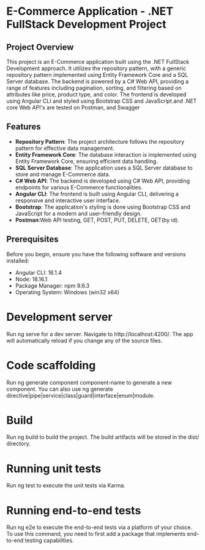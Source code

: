 # E-Commerce Application - .NET FullStack Development Project
## Project Overview

This project is an E-Commerce application built using the .NET FullStack Development approach. It utilizes the repository pattern, with a generic repository pattern implemented using Entity Framework Core and a SQL Server database. The backend is powered by a C# Web API, providing a range of features including pagination, sorting, and filtering based on attributes like price, product type, and color. The frontend is developed using Angular CLI and styled using Bootstrap CSS and JavaScript.and .NET core Web API's are tested on Postman, and Swagger

## Features

- **Repository Pattern**: The project architecture follows the repository pattern for effective data management.
- **Entity Framework Core**: The database interaction is implemented using Entity Framework Core, ensuring efficient data handling.
- **SQL Server Database**: The application uses a SQL Server database to store and manage E-Commerce data.
- **C# Web API**: The backend is developed using C# Web API, providing endpoints for various E-Commerce functionalities.
- **Angular CLI**: The frontend is built using Angular CLI, delivering a responsive and interactive user interface.
- **Bootstrap**: The application's styling is done using Bootstrap CSS and JavaScript for a modern and user-friendly design.
- **Postman**:Web API testing, GET, POST, PUT, DELETE, GET(by id).
 
## Prerequisites

Before you begin, ensure you have the following software and versions installed:
- Angular CLI: 16.1.4
- Node: 18.16.1
- Package Manager: npm 9.6.3
- Operating System: Windows (win32 x64)
  
# Development server
Run ng serve for a dev server. Navigate to http://localhost:4200/. The app will automatically reload if you change any of the source files.

# Code scaffolding
Run ng generate component component-name to generate a new component. You can also use ng generate directive|pipe|service|class|guard|interface|enum|module.

# Build
Run ng build to build the project. The build artifacts will be stored in the dist/ directory.

# Running unit tests
Run ng test to execute the unit tests via Karma.

# Running end-to-end tests
Run ng e2e to execute the end-to-end tests via a platform of your choice. To use this command, you need to first add a package that implements end-to-end testing capabilities.

